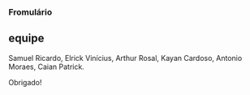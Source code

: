 ### Fromulário
## equipe
Samuel Ricardo,
Elrick Vinícius,
Arthur Rosal,
Kayan Cardoso,
Antonio Moraes, 
Caian Patrick.
  
 Obrigado!
